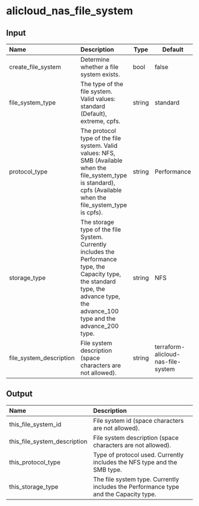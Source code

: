 # alicloud_nas_file_system

## Input

| Name            | Description                                                  | Type   | Default | Required |
| :-------------- | :----------------------------------------------------------- | ------ | ------- | -------- |
| create_file_system  | Determine whether a file system exists.                           | bool | false    | yes       |
| file_system_type   | The type of the file system. Valid values: standard (Default), extreme, cpfs. | string   | standard    | no      |
| protocol_type   | The protocol type of the file system. Valid values: NFS, SMB (Available when the file_system_type is standard), cpfs (Available when the file_system_type is cpfs). | string   | Performance    | yes      |
| storage_type | The storage type of the file System. Currently includes the Performance type, the Capacity type, the standard type, the advance type, the advance_100 type and the advance_200 type. | string | NFS     | yes      |
| file_system_description | File system description (space characters are not allowed). | string | terraform-alicloud-nas-file-system   | no       |

## Output
| Name            | Description                                                  |
| :-------------- | :----------------------------------------------------------- |
| this_file_system_id | File system id (space characters are not allowed).       |
| this_file_system_description | File system description (space characters are not allowed). |
| this_protocol_type | Type of protocol used. Currently includes the NFS type and the SMB type. |
| this_storage_type | The file system type. Currently includes the Performance type and the Capacity type. |